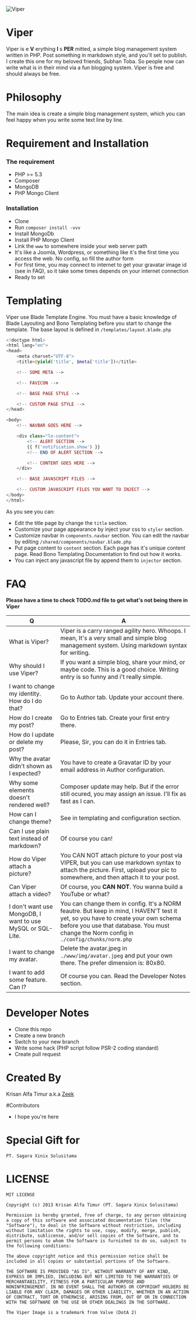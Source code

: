 ![Viper](https://github.com/krisanalfa/viper/raw/master/www/img/viper.png)

# Viper
Viper is e **V** erything **I** s **PER** mitted, a simple blog management system written in PHP.
Post something in markdown style, and you'll set to publish. I create this one for my beloved friends, Subhan Toba.
So people now can write what is in their mind via a fun blogging system.
Viper is free and should always be free.

# Philosophy
The main idea is create a simple blog management system, which you can feel happy when you write some text line by line.

# Requirement and Installation

### The requirement
- PHP >= 5.3
- Composer
- MongoDB
- PHP Mongo Client

### Installation
- Clone
- Run `composer install -vvv`
- Install MongoDb
- Install PHP Mongo Client
- Link the `www` to somewhere inside your web server path
- It's like a Joomla, Wordpress, or something like it's the first time you access the web. No config, so fill the author form
- For first time, you may connect to internet to get your gravatar image id (see in FAQ), so it take some times depends on your internet connection
- Ready to set

# Templating
Viper use Blade Template Engine. You must have a basic knowledge of Blade Layouting and Bono Templating before you start to change the template. The base layout is defined in `/templates/layout.blade.php`
```php
<!doctype html>
<html lang="en">
<head>
    <meta charset="UTF-8">
    <title>@yield('title', $meta['title'])</title>

    <!-- SOME META -->

    <!-- FAVICON -->

    <!-- BASE PAGE STYLE -->

    <!-- CUSTOM PAGE STYLE -->
</head>

<body>
    <!-- NAVBAR GOES HERE -->

    <div class="le-content">
        <!-- ALERT SECTION -->
        {{ f('notification.show') }}
        <!-- END OF ALERT SECTION -->

        <!-- CONTENT GOES HERE -->
    </div>

    <!-- BASE JAVASCRIPT FILES -->

    <!-- CUSTOM JAVASCRIPT FILES YOU WANT TO INJECT -->
</body>
</html>

```

As you see you can:
- Edit the title page by change the `title` section.
- Customize your page appearance by inject your css to `styler` section.
- Customize navbar in `components.navbar` section. You can edit the navbar by editing `/shared/components/navbar.blade.php`
- Put page content to `content` section. Each page has it's unique content page. Read Bono Templating Documentation to find out how it works.
- You can inject any javascript file by append them to `injector` section.

# FAQ
**Please have a time to check TODO.md file to get what's not being there in Viper**

|   Q   |   A   |
|-------|-------|
|What is Viper? | Viper is a carry ranged agility hero. Whoops. I mean, It's a very small and simple blog management system. Using markdown syntax for writing.|
|Why should I use Viper? | If you want a simple blog, share your mind, or maybe code. This is a good choice. Writing entry is so funny and i't really simple.|
|I want to change my identity. How do I do that? | Go to Author tab. Update your account there.|
|How do I create my post? | Go to Entries tab. Create your first entry there.|
|How do I update or delete my post? | Please, Sir, you can do it in Entries tab.|
|Why the avatar didn't shown as I expected? | You have to create a Gravatar ID by your email address in Author configuration.|
|Why some elements doesn't rendered well? | Composer update may help. But if the error still ocured, you may assign an issue. I'll fix as fast as I can.|
|How can I change theme? | See in templating and configuration section.|
|Can I use plain text instead of markdown? | Of course you can!|
|How do Viper attach a picture? | You CAN NOT attach picture to your post via VIPER, but you can use markdown syntax to attach the picture. First, upload your pic to somewhere, and then attach it to your post.|
|Can Viper attach a video? | Of course, you **CAN NOT**. You wanna build a YouTube or what?|
|I don't want use MongoDB, I want to use MySQL or SQL-Lite. | You can change them in config. It's a NORM feautre. But keep in mind, I HAVEN'T test it yet, so you have to create your own schema before you use that database. You must change the Norm config in `./config/chunks/norm.php`|
|I want to change my avatar. | Delete the avatar.jpeg in `./www/img/avatar.jpeg` and put your own there. The prefer dimension is: 80x80.|
|I want to add some feature. Can I? | Of course you can. Read the Developer Notes section.|

# Developer Notes
- Clone this repo
- Create a new branch
- Switch to your new branch
- Write some hack (PHP script follow PSR-2 coding standard)
- Create pull request

# Created By
Krisan Alfa Timur a.k.a [Zeek](https://twitter.com/krisanalfa)

#Contributors
- I hope you're here

# Special Gift for
```
PT. Sagara Xinix Solusitama
```

# LICENSE
```
MIT LICENSE

Copyright (c) 2013 Krisan Alfa Timur (PT. Sagara Xinix Solusitama)

Permission is hereby granted, free of charge, to any person obtaining
a copy of this software and associated documentation files (the
"Software"), to deal in the Software without restriction, including
without limitation the rights to use, copy, modify, merge, publish,
distribute, sublicense, and/or sell copies of the Software, and to
permit persons to whom the Software is furnished to do so, subject to
the following conditions:

The above copyright notice and this permission notice shall be
included in all copies or substantial portions of the Software.

THE SOFTWARE IS PROVIDED "AS IS", WITHOUT WARRANTY OF ANY KIND,
EXPRESS OR IMPLIED, INCLUDING BUT NOT LIMITED TO THE WARRANTIES OF
MERCHANTABILITY, FITNESS FOR A PARTICULAR PURPOSE AND
NONINFRINGEMENT. IN NO EVENT SHALL THE AUTHORS OR COPYRIGHT HOLDERS BE
LIABLE FOR ANY CLAIM, DAMAGES OR OTHER LIABILITY, WHETHER IN AN ACTION
OF CONTRACT, TORT OR OTHERWISE, ARISING FROM, OUT OF OR IN CONNECTION
WITH THE SOFTWARE OR THE USE OR OTHER DEALINGS IN THE SOFTWARE.
```

```
The Viper Image is a trademark from Valve (DotA 2)
```
